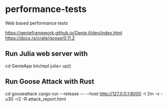 # performance-tests
Web based performance tests

https://genieframework.github.io/Genie.jl/dev/index.html
https://docs.rs/crate/goose/0.11.2

## Run Julia web server with

cd GenieApp
bin/repl
julia> up()

## Run Goose Attack with Rust

cd gooseattack
cargo run --release -- --host http://127.0.0.1:8000 -t 2m -v -u30 -r2 -R attack_report.html
